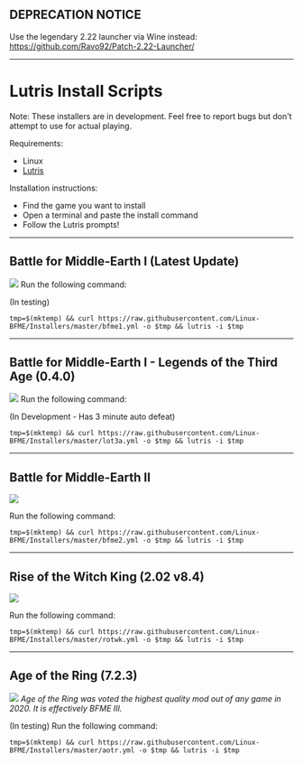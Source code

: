 ## DEPRECATION NOTICE

Use the legendary 2.22 launcher via Wine instead: https://github.com/Ravo92/Patch-2.22-Launcher/

---

# Lutris Install Scripts

Note: These installers are in development. Feel free to report bugs but don't attempt to use for actual playing.

Requirements:

* Linux
* [Lutris](https://lutris.net/downloads/)

Installation instructions:
* Find the game you want to install
* Open a terminal and paste the install command
* Follow the Lutris prompts!

*****

## Battle for Middle-Earth I (Latest Update)
![](https://i.imgur.com/ywMoJE2.jpg)
Run the following command:

(In testing)

`tmp=$(mktemp) && curl https://raw.githubusercontent.com/Linux-BFME/Installers/master/bfme1.yml -o $tmp && lutris -i $tmp`

*****

## Battle for Middle-Earth I - Legends of the Third Age (0.4.0)
![](https://i.imgur.com/HJcPbfo.png)
Run the following command:

(In Development - Has 3 minute auto defeat)

`tmp=$(mktemp) && curl https://raw.githubusercontent.com/Linux-BFME/Installers/master/lot3a.yml -o $tmp && lutris -i $tmp`


*****

## Battle for Middle-Earth II
![](https://i.imgur.com/G0NEN9r.jpg)

Run the following command:

`tmp=$(mktemp) && curl https://raw.githubusercontent.com/Linux-BFME/Installers/master/bfme2.yml -o $tmp && lutris -i $tmp`

*****

## Rise of the Witch King (2.02 v8.4)
![](https://i.imgur.com/4xpC3mN.jpg)

Run the following command:

`tmp=$(mktemp) && curl https://raw.githubusercontent.com/Linux-BFME/Installers/master/rotwk.yml -o $tmp && lutris -i $tmp`

*****

## Age of the Ring (7.2.3)
![](https://i.imgur.com/l7gnDJb.png)
*Age of the Ring was voted the highest quality mod out of any game in 2020. It is effectively BFME III.*

(In testing)
Run the following command:

`tmp=$(mktemp) && curl https://raw.githubusercontent.com/Linux-BFME/Installers/master/aotr.yml -o $tmp && lutris -i $tmp`

